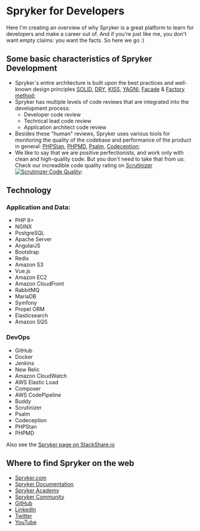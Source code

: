 # Spryker for Developers
Here I'm creating an overview of why Spryker is a great platform to learn for developers and make a career out of. And if you're just like me, you don't want empty claims: you want the facts. So here we go :)

## Some basic characteristics of Spryker Development
* Spryker`s entire architecture is built upon the best practices and well-known design principles [SOLID](https://en.wikipedia.org/wiki/SOLID), [DRY](https://en.wikipedia.org/wiki/Don%27t_repeat_yourself), [KISS](https://en.wikipedia.org/wiki/KISS_principle), [YAGNI](https://en.wikipedia.org/wiki/You_aren%27t_gonna_need_it), [Facade](https://en.wikipedia.org/wiki/Facade_pattern) & [Factory method](https://en.wikipedia.org/wiki/Factory_method_pattern);
* Spryker has multiple levels of code reviews that are integrated into the development process:   
  * Developer code review      
  * Technical lead code review       
  * Application architect code review
* Besides these "human" reviews, Spryker uses various tools for monitoring the quality of the codebase and performance of the product in general: [PHPStan](https://phpstan.org/), [PHPMD](https://phpmd.org/), [Psalm](https://psalm.dev/), [Codeception](https://codeception.com/);
* We like to say that we are positive perfectionists, and work only with clean and high-quality code. But you don't need to take that from us: Check our increadible code quality rating on [Scrutinizer](https://scrutinizer-ci.com/g/spryker/spryker-core/?branch=master) [![Scrutinizer Code Quality](https://scrutinizer-ci.com/g/spryker/spryker-core/badges/quality-score.png?b=master)](https://scrutinizer-ci.com/g/spryker/spryker-core/?branch=master):  


## Technology
### Application and Data:
* PHP 8+
* NGINX
* PostgreSQL
* Apache Server
* AngularJS
* Bootstrap
* Redis
* Amazon S3
* Vue.js
* Amazon EC2
* Amazon CloudFront
* RabbitMQ
* MariaDB
* Symfony
* Propel ORM
* Elasticsearch
* Amazon SQS

### DevOps
* GitHub
* Docker
* Jenkins
* New Relic
* Amazon CloudWatch
* AWS Elastic Load
* Composer
* AWS CodePipeline
* Buddy
* Scrutinizer
* Psalm
* Codeception
* PHPStan
* PHPMD

Also see the [Spryker page on StackShare.io](https://stackshare.io/spryker/spryker-os)

## Where to find Spryker on the web
* [Spryker.com](https://spryker.com/)
* [Spryker Documentation](https://docs.spryker.com/)
* [Spryker Academy](https://spryker.com/academy-learning/)
* [Spryker Community](https://spryker.com/community/)
* [GitHub](https://github.com/spryker)
* [LinkedIn](https://www.linkedin.com/company/spryker)
* [Twitter](https://twitter.com/sprysys)
* [YouTube](https://www.youtube.com/channel/UC6lVOEbqXxUh0W5FMTvlPDQ)
